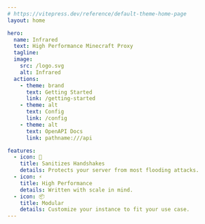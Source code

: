 ```yaml
---
# https://vitepress.dev/reference/default-theme-home-page
layout: home

hero:
  name: Infrared
  text: High Performance Minecraft Proxy
  tagline: 
  image:
    src: /logo.svg
    alt: Infrared
  actions:
    - theme: brand
      text: Getting Started
      link: /getting-started
    - theme: alt
      text: Config
      link: /config
    - theme: alt
      text: OpenAPI Docs
      link: pathname:///api

features:
  - icon: 🧼
    title: Sanitizes Handshakes
    details: Protects your server from most flooding attacks.
  - icon: ⚡
    title: High Performance
    details: Written with scale in mind.
  - icon: 📦
    title: Modular
    details: Customize your instance to fit your use case.
---
```


